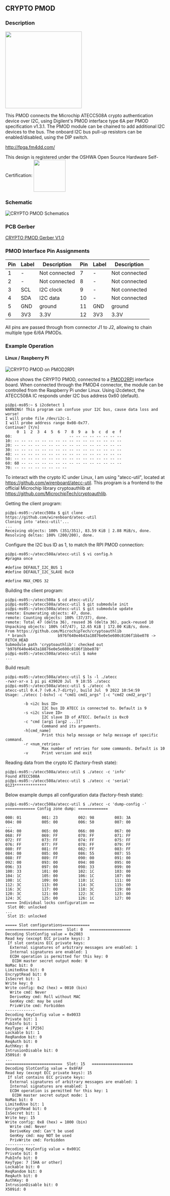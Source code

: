 ## CRYPTO PMOD

### Description

<img src="images/pmod-crypto-top.png" width="240px">

This PMOD connects the Microchip ATECC508A  crypto authentication device over I2C, 
using Digilent's PMOD interface type 6A per PMOD specification v1.3.1. 
The PMOD module can be chained to add additional I2C devices to the bus. 
The onboard I2C bus pull-up resistors can be enabled/disabled, using the DIP switch.

http://fpga.fm4dd.com/

This design is registered under the OSHWA Open Source Hardware Self-Certification:
<a href="https://certification.oshwa.org/jp000016.html"><img src="images/oshw-reg-jp000016.svg" style="width:100px; vertical-align: middle"></a>

### Schematic
![CRYPTO PMOD Schematics](images/schema.png)

### PCB Gerber
[CRYPTO PMOD Gerber V1.0](20220624-crypto-gerber-v10.zip)

### PMOD Interface Pin Assignments

Pin  |	Label |	Description   | Pin  |	Label |	Description
-----|--------|---------------|------|--------|---------------
1    |	-     |	Not connected |7     | -      | Not connected
2    |	-     |	Not connected |8     | -      | Not connected
3    |	SCL   |	I2C clock     |9     | -      | Not connected
4    |  SDA   | I2C data      |10    | -      | Not connected
5    |  GND   | ground        |11    | GND    | ground
6    |  3V3   | 3.3V          |12    | 3V3    | 3.3V

All pins are passed through from connector J1 to J2, allowing to chain multiple type 6/6A PMODs.

### Example Operation

#### Linux / Raspberry Pi

![CRYPTO PMOD on PMOD2RPI](images/crypto-pmod2rpi.jpg)

Above shows the CRYPTO PMOD, connected to a [PMOD2RPI](https://github.com/fm4dd/pmod2rpi) interface board. When connected through the PMOD4 connector, the module can be controlled from the Raspberry Pi under Linux. Using i2cdetect, the ATECC508A IC responds under I2C bus address 0x60 (default).

```
pi@pi-ms05:~ $ i2cdetect 1
WARNING! This program can confuse your I2C bus, cause data loss and worse!
I will probe file /dev/i2c-1.
I will probe address range 0x08-0x77.
Continue? [Y/n]
     0  1  2  3  4  5  6  7  8  9  a  b  c  d  e  f
00:                         -- -- -- -- -- -- -- --
10: -- -- -- -- -- -- -- -- -- -- -- -- -- -- -- --
20: -- -- -- -- -- -- -- -- -- -- -- -- -- -- -- --
30: -- -- -- -- -- -- -- -- -- -- -- -- -- -- -- --
40: -- -- -- -- -- -- -- -- -- -- -- -- -- -- -- --
50: -- -- -- -- -- -- -- -- -- -- -- -- -- -- -- --
60: 60 -- -- -- -- -- -- -- -- -- -- -- -- -- -- --
70: -- -- -- -- -- -- -- --
```

To interact with the crypto IC under Linux, I am using "atecc-util", located at https://github.com/wirenboard/atecc-util.  This program is a frontend to the official Microchip library cryptoauthlib at https://github.com/MicrochipTech/cryptoauthlib.

Getting the client program:

```
pi@pi-ms05:~/atecc508a $ git clone https://github.com/wirenboard/atecc-util
Cloning into 'atecc-util'...
...
Receiving objects: 100% (351/351), 83.59 KiB | 2.88 MiB/s, done.
Resolving deltas: 100% (200/200), done.
```

Configure the I2C bus ID as 1, to match the RPI PMOD connection:

```
pi@pi-ms05:~/atecc508a/atecc-util $ vi config.h
#pragma once

#define DEFAULT_I2C_BUS 1
#define DEFAULT_I2C_SLAVE 0xC0

#define MAX_CMDS 32
```

Building the client program:

```
pi@pi-ms05:~/atecc508a $ cd atecc-util/
pi@pi-ms05:~/atecc508a/atecc-util $ git submodule init
pi@pi-ms05:~/atecc508a/atecc-util $ git submodule update
remote: Enumerating objects: 47, done.
remote: Counting objects: 100% (37/37), done.
remote: Total 47 (delta 36), reused 36 (delta 36), pack-reused 10
Unpacking objects: 100% (47/47), 12.65 KiB | 172.00 KiB/s, done.
From https://github.com/MicrochipTech/cryptoauthlib
 * branch              b976f640e4643a18876e0e5e600c8106f1bbe078 -> FETCH_HEAD
Submodule path 'cryptoauthlib': checked out 'b976f640e4643a18876e0e5e600c8106f1bbe078'
pi@pi-ms05:~/atecc508a/atecc-util $ make
...
```

Build result:

```
pi@pi-ms05:~/atecc508a/atecc-util $ ls -l ./atecc
-rwxr-xr-x 1 pi pi 439020 Jul  9 10:55 ./atecc
pi@pi-ms05:~/atecc508a/atecc-util $ ./atecc -h
atecc-util 0.4.7 (v0.4.7-dirty), build Jul  9 2022 10:54:59
Usage: ./atecc [-bshv] -c "cmd1 cmd1_args" [-c "cmd2 cmd2_args"]

        -b <i2c bus ID>
                I2C bus ID ATECC is connected to. Default is 9
        -s <i2c slave ID>
                I2C slave ID of ATECC. Default is 0xc0
        -c "cmd [arg1 [arg2 ...]]"
                Command and its arguments.
        -h[cmd_name]
                Print this help message or help message of specific command.
        -r <num_retries>
                Max number of retries for some commands. Default is 10
        -v      Print version and exit
```

Reading data from the crypto IC (factory-fresh  state):

```
pi@pi-ms05:~/atecc508a/atecc-util $ ./atecc -c 'info'
Found ATECC508A
pi@pi-ms05:~/atecc508a/atecc-util $ ./atecc -c 'serial'
0123**************
```

Below example dumps all configuration data (factory-fresh  state):

```
pi@pi-ms05:~/atecc508a/atecc-util $ ./atecc -c 'dump-config -'
============= Config zone dump: =============

000: 01         001: 23         002: 98         003: 3A
004: 00         005: 00         006: 50         007: 00
...
064: 00         065: 00         066: 00         067: 00
068: FF         069: FF         070: FF         071: FF
072: FF         073: FF         074: FF         075: FF
076: FF         077: FF         078: FF         079: FF
080: FF         081: FF         082: FF         083: FF
084: 00         085: 00         086: 55         087: 55
088: FF         089: FF         090: 00         091: 00
092: 00         093: 00         094: 00         095: 00
096: 33         097: 00         098: 33         099: 00
100: 33         101: 00         102: 1C         103: 00
104: 1C         105: 00         106: 1C         107: 00
108: 1C         109: 00         110: 1C         111: 00
112: 3C         113: 00         114: 3C         115: 00
116: 3C         117: 00         118: 3C         119: 00
120: 3C         121: 00         122: 3C         123: 00
124: 3C         125: 00         126: 1C         127: 00
===== Individual locks configuration ==
 Slot 00: unlocked
...
 Slot 15: unlocked

===== Slot configurations============
=========================  Slot: 0   ==================
Decoding SlotConfig value = 0x2083
Read key (except ECC private keys): 3
 If slot contains ECC private keys:
  External signatures of arbitrary messages are enabled: 1
  Internal signatures are enabled: 1
  ECDH operation is permitted for this key: 0
   ECDH master secret output mode: 0
NoMac bit: 0
LimitedUse bit: 0
EncryptRead bit: 0
IsSecret bit: 1
Write key: 0
Write config: 0x2 (hex) = 0010 (bin)
  Write cmd: Never
  DeriveKey cmd: Roll without MAC
  GenKey cmd: may be used
  PrivWrite cmd: Forbidden
-------------
Decoding KeyConfig value = 0x0033
Private bit: 1
PubInfo bit: 1
KeyType: 4 [P256]
Lockable bit: 1
ReqRandom bit: 0
ReqAuth bit: 0
AuthKey: 0
IntrusionDisable bit: 0
X509id: 0
...
=========================  Slot: 15   ==================
Decoding SlotConfig value = 0x8FAF
Read key (except ECC private keys): 15
 If slot contains ECC private keys:
  External signatures of arbitrary messages are enabled: 1
  Internal signatures are enabled: 1
  ECDH operation is permitted for this key: 1
   ECDH master secret output mode: 1
NoMac bit: 0
LimitedUse bit: 1
EncryptRead bit: 0
IsSecret bit: 1
Write key: 15
Write config: 0x8 (hex) = 1000 (bin)
  Write cmd: Never
  DeriveKey cmd: Can't be used
  GenKey cmd: may NOT be used
  PrivWrite cmd: Forbidden
-------------
Decoding KeyConfig value = 0x001C
Private bit: 0
PubInfo bit: 0
KeyType: 7 [SHA or other]
Lockable bit: 0
ReqRandom bit: 0
ReqAuth bit: 0
AuthKey: 0
IntrusionDisable bit: 0
X509id: 0
```